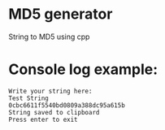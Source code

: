 # MD5 generator
String to MD5 using cpp
# Console log example:
```
Write your string here:
Test String
0cbc6611f5540bd0809a388dc95a615b
String saved to clipboard
Press enter to exit
```
